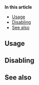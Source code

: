 # 

**In this article**
- [Usage](#usage)
- [Disabling](#disabling)
- [See also](#see-also)

## Usage

## Disabling

## See also
